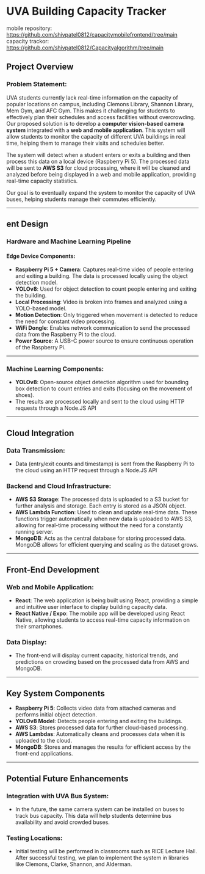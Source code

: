 # UVA Building Capacity Tracker
mobile repository: https://github.com/shivpatel0812/capacitymobilefrontend/tree/main
capacity trackor: https://github.com/shivpatel0812/Capacityalgorithm/tree/main

## Project Overview

### Problem Statement:
UVA students currently lack real-time information on the capacity of popular locations on campus, including Clemons Library, Shannon Library, Mem Gym, and AFC Gym. This makes it challenging for students to effectively plan their schedules and access facilities without overcrowding. Our proposed solution is to develop a **computer vision-based camera system** integrated with a **web and mobile application**. This system will allow students to monitor the capacity of different UVA buildings in real time, helping them to manage their visits and schedules better.

The system will detect when a student enters or exits a building and then process this data on a local device (Raspberry Pi 5). The processed data will be sent to **AWS S3** for cloud processing, where it will be cleaned and analyzed before being displayed in a web and mobile application, providing real-time capacity statistics.

Our goal is to eventually expand the system to monitor the capacity of UVA buses, helping students manage their commutes efficiently.

---

## ent Design

### Hardware and Machine Learning Pipeline

#### Edge Device Components:
- **Raspberry Pi 5 + Camera**: Captures real-time video of people entering and exiting a building. The data is processed locally using the object detection model.
- **YOLOv8**: Used for object detection to count people entering and exiting the building.
- **Local Processing**: Video is broken into frames and analyzed using a YOLO-based model.
- **Motion Detection**: Only triggered when movement is detected to reduce the need for constant video processing.
- **WiFi Dongle**: Enables network communication to send the processed data from the Raspberry Pi to the cloud.
- **Power Source**: A USB-C power source to ensure continuous operation of the Raspberry Pi.

---

### Machine Learning Components:
- **YOLOv8**: Open-source object detection algorithm used for bounding box detection to count entries and exits (focusing on the movement of shoes).
- The results are processed locally and sent to the cloud using HTTP requests through a Node.JS API 

---

## Cloud Integration

### Data Transmission:
- Data (entry/exit counts and timestamp) is sent from the Raspberry Pi to the cloud using an HTTP request through a Node.JS API

### Backend and Cloud Infrastructure:
- **AWS S3 Storage**: The processed data is uploaded to a S3 bucket for further analysis and storage. Each entry is stored as a JSON object.
- **AWS Lambda Function**: Used to clean and update real-time data. These functions trigger automatically when new data is uploaded to AWS S3, allowing for real-time processing without the need for a constantly running server.
- **MongoDB**: Acts as the central database for storing processed data. MongoDB allows for efficient querying and scaling as the dataset grows.

---

## Front-End Development

### Web and Mobile Application:
- **React**: The web application is being built using React, providing a simple and intuitive user interface to display building capacity data.
- **React Native / Expo**: The mobile app will be developed using React Native, allowing students to access real-time capacity information on their smartphones.

### Data Display:
- The front-end will display current capacity, historical trends, and predictions on crowding based on the processed data from AWS and MongoDB.

---

## Key System Components
- **Raspberry Pi 5**: Collects video data from attached cameras and performs initial object detection.
- **YOLOv8 Model**: Detects people entering and exiting the buildings.
- **AWS S3**: Stores processed data for further cloud-based processing.
- **AWS Lambdas**: Automatically cleans and processes data when it is uploaded to the cloud.
- **MongoDB**: Stores and manages the results for efficient access by the front-end applications.

---

## Potential Future Enhancements

### Integration with UVA Bus System:
- In the future, the same camera system can be installed on buses to track bus capacity. This data will help students determine bus availability and avoid crowded buses.

### Testing Locations:
- Initial testing will be performed in classrooms such as RICE Lecture Hall. After successful testing, we plan to implement the system in libraries like Clemons, Clarke, Shannon, and Alderman.
